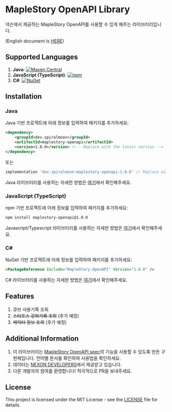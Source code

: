 # MapleStory OpenAPI Library

넥슨에서 제공하는 MapleStory OpenAPI를 사용할 수 있게 해주는 라이브러리입니다.

(English document is [HERE](./README.md))

## Supported Languages

1. **Java**: [![Maven Central](https://img.shields.io/maven-central/v/dev.spiralmoon/maplestory-openapi)](https://search.maven.org/artifact/dev.spiralmoon/maplestory-openapi)
2. **JavaScript (TypeScript)**: [![npm](https://img.shields.io/npm/v/maplestory-openapi)](https://www.npmjs.com/package/maplestory-openapi)
3. **C#**: [![NuGet](https://img.shields.io/nuget/v/MapleStory.OpenAPI)](https://www.nuget.org/packages/MapleStory.OpenAPI)

## Installation

### Java

Java 기반 프로젝트에 아래 정보를 입력하여 패키지를 추가하세요:

```xml
<dependency>
    <groupId>dev.spiralmoon</groupId>
    <artifactId>maplestory-openapi</artifactId>
    <version>1.0.0</version> <!-- Replace with the latest version -->
</dependency>
```
또는
```groovy
implementation 'dev.spiralmoon:maplestory-openapi:1.0.0' // Replace with the latest version
```

Java 라이브러리를 사용하는 자세한 방법은 [여기](./java/README-ko.md)에서 확인해주세요.

### JavaScript (TypeScript)

npm 기반 프로젝트에 아래 정보를 입력하여 패키지를 추가하세요:

```bash
npm install maplestory-openapi@1.0.0
```

Javascript/Typescript 라이브러리를 사용하는 자세한 방법은 [여기](./js/README-ko.md)에서 확인해주세요.

### C#

NuGet 기반 프로젝트에 아래 정보를 입력하여 패키지를 추가하세요:


```xml
<PackageReference Include="MapleStory.OpenAPI" Version="1.0.0" />
```


C# 라이브러리를 사용하는 자세한 방법은 [여기](./csharp/README-ko.md)에서 확인해주세요.

## Features

1. 큐브 사용기록 조회
2. ~~스타포스 강화기록 조회~~ (추가 예정)
3. ~~캐릭터 정보 조회~~ (추가 예정)

## Additional Information

1. 이 라이브러리는 [MapleStory OpenAPI spec](https://developers.nexon.com/Maplestory/apiList)의 기능을 사용할 수 있도록 만든 구현체입니다. 언어별 문서를 확인하여 사용법을 확인하세요.
2. 데이터는 [NEXON DEVELOPERS](https://developers.nexon.com)에서 제공받고 있습니다.
3. 다른 개발자의 참여를 환영합니다! 적극적으로 PR을 보내주세요.

## License

This project is licensed under the MIT License - see the [LICENSE](./LICENSE) file for details.